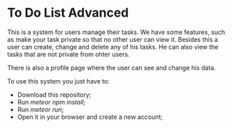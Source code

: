 # To Do List Advanced

This is a system for users manage their tasks. We have some features, such as make your task private so that no other user can view it. Besides this a user can create, change and delete any of his tasks. He can also view the tasks that are not private from ohter users.

There is also a profile page where the user can see and change his data.

To use this system you just have to:
- Download this repository;
- Run _meteor npm install_;
- Run _meteor run_;
- Open it in your browser and create a new account; 
